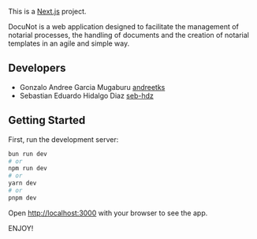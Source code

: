 This is a [Next.js](https://nextjs.org/) project.

DocuNot is a web application designed to facilitate the management of notarial processes, the handling of documents and the creation of notarial templates in an agile and simple way.

## Developers
- Gonzalo Andree Garcia Mugaburu [andreetks](https://github.com/andreetks)
- Sebastian Eduardo Hidalgo Diaz [seb-hdz](https://github.com/seb-hdz)


## Getting Started

First, run the development server:

```bash
bun run dev
# or
npm run dev
# or
yarn dev
# or
pnpm dev
```

Open [http://localhost:3000](http://localhost:3000) with your browser to see the app.

ENJOY!
